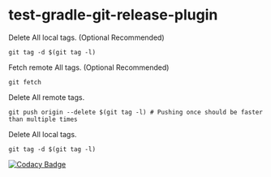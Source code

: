 # test-gradle-git-release-plugin

Delete All local tags. (Optional Recommended)

    git tag -d $(git tag -l)

Fetch remote All tags. (Optional Recommended)

    git fetch

Delete All remote tags.

    git push origin --delete $(git tag -l) # Pushing once should be faster than multiple times

Delete All local tags.

    git tag -d $(git tag -l)

[![Codacy Badge](https://app.codacy.com/project/badge/Grade/8591306f62ba4b0885efbe3c9f4b1c41)](https://www.codacy.com/gh/arthurstrokov/test-gradle-git-release-plugin/dashboard?utm_source=github.com&amp;utm_medium=referral&amp;utm_content=arthurstrokov/test-gradle-git-release-plugin&amp;utm_campaign=Badge_Grade)

